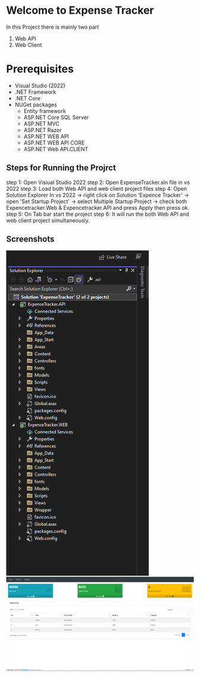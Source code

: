 # Welcome to Expense Tracker 

In this Project there is mainly two part
1. Web API
2. Web Client

# Prerequisites

- Visual Studio (2022)
- .NET Framework
- .NET Core 
- NUGet packages
	- Entity framework
	- ASP.NET Core SQL Server
	- ASP.NET MVC
	- ASP.NET Razor
	- ASP.NET WEB API
	- ASP.NET WEB API CORE
	- ASP.NET Web API.CLIENT
## Steps for Running the Projrct
step 1: Open Visiual Studio 2022
step 2: Open ExpenseTracker.sln file in vs 2022
step 3: Load both Web API and web client project files
step 4: Open Solution Explorer In vs 2022 -> right click on Solution 'Expence Tracker' -> open 'Set Startup Project' -> select Multiple Startup Project -> check both Expencetracker.Web & Expencetracker.API and press Apply then press ok.
step 5: On Tab bar start the project
step 6: It will run the both Web API and web client project simultaneously.

## Screenshots
![image description](images/Solution_Explorer.png)
![image description](images/Expense%20tracker.png)

## 
